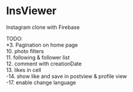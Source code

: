 # InsViewer
Instagram clone with Firebase

TODO:  
*3. Pagination on home page  
10. photo filters  
11. following & follower list  
12. comment with creationDate  
13. likes in cell  
-14. show like and save in postview & profile view  
-17. enable change language
